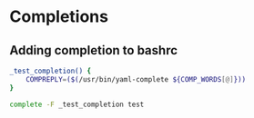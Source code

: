 # Completions

## Adding completion to bashrc

```sh
_test_completion() {
    COMPREPLY=($(/usr/bin/yaml-complete ${COMP_WORDS[@]}))
}

complete -F _test_completion test
```
